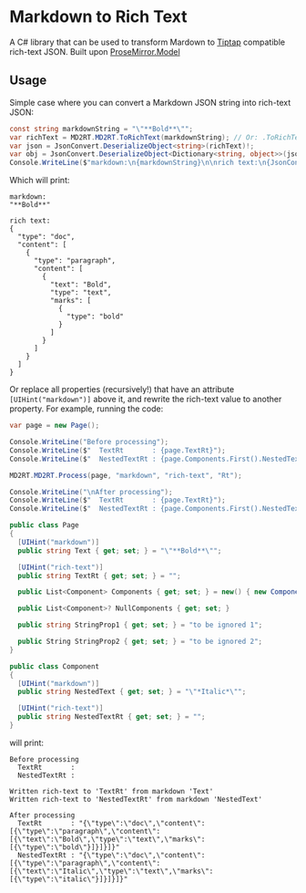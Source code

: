 # Markdown to Rich Text

A C# library that can be used to transform Mardown to [Tiptap](https://github.com/ueberdosis/tiptap)
compatible rich-text JSON. Built upon [ProseMirror.Model](https://github.com/Holoon/ProseMirror.Model)

## Usage

Simple case where you can convert a Markdown JSON string into rich-text JSON:

```csharp
const string markdownString = "\"**Bold**\"";
var richText = MD2RT.MD2RT.ToRichText(markdownString); // Or: .ToRichText("**bold**", isJsonString: false);
var json = JsonConvert.DeserializeObject<string>(richText)!;
var obj = JsonConvert.DeserializeObject<Dictionary<string, object>>(json);
Console.WriteLine($"markdown:\n{markdownString}\n\nrich text:\n{JsonConvert.SerializeObject(obj, Formatting.Indented)}");
```

Which will print:

```
markdown:
"**Bold**"

rich text:
{
  "type": "doc",
  "content": [
    {
      "type": "paragraph",
      "content": [
        {
          "text": "Bold",
          "type": "text",
          "marks": [
            {
              "type": "bold"
            }
          ]
        }
      ]
    }
  ]
}
```

Or replace all properties (recursively!) that have an attribute `[UIHint("markdown")]` above it, 
and rewrite the rich-text value to another property. For example, running the code:

```csharp
var page = new Page();

Console.WriteLine("Before processing");
Console.WriteLine($"  TextRt       : {page.TextRt}");
Console.WriteLine($"  NestedTextRt : {page.Components.First().NestedTextRt}\n");

MD2RT.MD2RT.Process(page, "markdown", "rich-text", "Rt");

Console.WriteLine("\nAfter processing");
Console.WriteLine($"  TextRt       : {page.TextRt}");
Console.WriteLine($"  NestedTextRt : {page.Components.First().NestedTextRt}");

public class Page
{
  [UIHint("markdown")]
  public string Text { get; set; } = "\"**Bold**\"";

  [UIHint("rich-text")]
  public string TextRt { get; set; } = "";

  public List<Component> Components { get; set; } = new() { new Component() };

  public List<Component>? NullComponents { get; set; }

  public string StringProp1 { get; set; } = "to be ignored 1";

  public String StringProp2 { get; set; } = "to be ignored 2";
}

public class Component
{
  [UIHint("markdown")]
  public string NestedText { get; set; } = "\"*Italic*\"";

  [UIHint("rich-text")]
  public string NestedTextRt { get; set; } = "";
}
```

will print:

```
Before processing
  TextRt       : 
  NestedTextRt : 

Written rich-text to 'TextRt' from markdown 'Text'
Written rich-text to 'NestedTextRt' from markdown 'NestedText'

After processing
  TextRt       : "{\"type\":\"doc\",\"content\":[{\"type\":\"paragraph\",\"content\":[{\"text\":\"Bold\",\"type\":\"text\",\"marks\":[{\"type\":\"bold\"}]}]}]}"
  NestedTextRt : "{\"type\":\"doc\",\"content\":[{\"type\":\"paragraph\",\"content\":[{\"text\":\"Italic\",\"type\":\"text\",\"marks\":[{\"type\":\"italic\"}]}]}]}"
```
